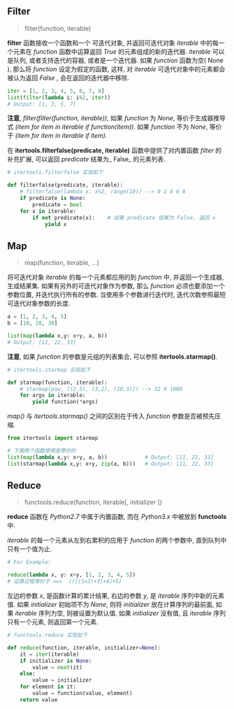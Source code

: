 Filter
------

> filter(function, iterable)

__filter__ 函数接收一个函数和一个 可迭代对象, 并返回可迭代对象 _iterable_ 中的每一个元素在 _function_ 函数中运算返回 _True_ 的元素组成的新的迭代器. _iterable_ 可以是队列, 或者支持迭代的容器, 或者是一个迭代器. 如果 _function_ 函数为空( None ), 那么将 _function_ 设定为假定的函数, 这样, 对 _iterable_ 可迭代对象中的元素都会被认为返回 _False_ , 会在返回的迭代器中移除. 

```python
iter = [1, 2, 3, 4, 5, 6, 7, 8]
list(filter(lambda i: i%2, iter))
# Output: [1, 3, 5, 7]
```

<!--more-->

__注意__, _filter(filter(function, iterable))_, 如果 _function_ 为 _None_, 等价于生成器推导式 _(item for item in iterable if function(item))_. 如果 _function_ 不为 _None_, 等价于 _(item for item in iterable if item)_.

在 __itertools.filterfalse(predicate, iterable)__ 函数中提供了对内置函数 _filter_ 的补充扩展, 可以返回 _predicate_ 结果为_ False_ 的元素列表.

```python
# itertools.filterfalse 实现如下

def filterfalse(predicate, iterable):
    # filterfalse(lambda x: x%2, range(10)) --> 0 2 4 6 8
    if predicate is None:
        predicate = bool
    for x in iterable:
        if not predicate(x):    # 如果 predicate 结果为 False, 返回 x
            yield x
```

Map
---

> map(function, iterable, ...)

将可迭代对象 _iterable_ 的每一个元素都应用的到 _function_ 中, 并返回一个生成器, 生成结果集. 如果有另外的可迭代对象作为参数, 那么 _function_ 必须也要添加一个参数位置, 并迭代执行所有的参数. 当使用多个参数进行迭代时, 迭代次数参照最短可迭代对象参数的长度. 

```python
a = [1, 2, 3, 4, 5]
b = [10, 20, 30]

list(map(lambda x,y: x+y, a, b))
# Output: [11, 22, 33]

```

__注意__, 如果 _function_ 的参数是元组的列表集合, 可以参照 __itertools.starmap()__.


```python
# itertools.starmap 实现如下

def starmap(function, iterable):
    # starmap(pow, [(2,5), (3,2), (10,3)]) --> 32 9 1000
    for args in iterable:
        yield function(*args)
```

_map()_ 与 _itertools.starmap()_ 之间的区别在于传入 _function_ 参数是否被预先压缩. 

```python
from itertools import starmap

# 下面两个函数使用是等价的
list(map(lambda x,y: x+y, a, b))            # Output: [11, 22, 33]
list(starmap(lambda x,y: x+y, zip(a, b)))   # Output: [11, 22, 33]

```

Reduce
------

> functools.reduce(function, iterable[, initializer ])

__reduce__ 函数在 _Python2.7_ 中属于内置函数, 而在 _Python3.x_ 中被放到 __functools__ 中. 

_iterable_ 的每一个元素从左到右累积的应用于 _function_ 的两个参数中, 直到队列中只有一个值为止. 

```python
# For Example: 

reduce(lambda x, y: x+y, [1, 2, 3, 4, 5])
# 运算过程等价于 ==>  ((((1+2)+3)+4)+5)
```
左边的参数 _x_, 是函数计算的累计结果, 右边的参数 _y_, 是 _iterable_ 序列中新的元素值. 如果 _initializer_ 初始项不为 _None_, 则将 _initializer_ 放在计算序列的最前面, 如果 _iterable_ 序列为空, 则被设置为默认值. 如果 _initializer_ 没有值, 且 _iterable_ 序列只有一个元素, 则返回第一个元素.

```python
# functools.reduce 实现如下

def reduce(function, iterable, initializer=None):
    it = iter(iterable)
    if initializer is None:
        value = next(it)
    else:
        value = initializer
    for element in it:
        value = function(value, element)
    return value
```